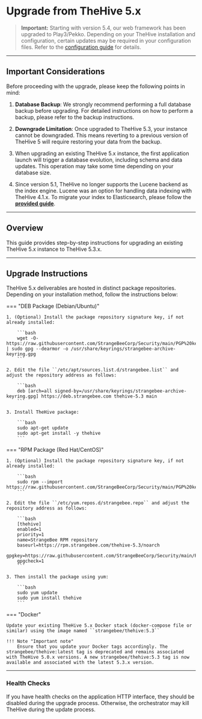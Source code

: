 # Upgrade from TheHive 5.x

> **Important:** Starting with version 5.4, our web framework has been upgraded to Play3/Pekko. Depending on your TheHive installation and configuration, certain updates may be required in your configuration files. Refer to the [configuration guide](../configuration/pekko.md) for details.

---

## Important Considerations

Before proceeding with the upgrade, please keep the following points in mind:

1. **Database Backup**: We strongly recommend performing a full database backup before upgrading. For detailed instructions on how to perform a backup, please refer to the backup instructions.

2. **Downgrade Limitation**: Once upgraded to TheHive 5.3, your instance cannot be downgraded. This means reverting to a previous version of TheHive 5 will require restoring your data from the backup.

3. When upgrading an existing TheHive 5.x instance, the first application launch will trigger a database evolution, including schema and data updates. This operation may take some time depending on your database size.

4. Since version 5.1, TheHive no longer supports the Lucene backend as the index engine. Lucene was an option for handling data indexing with TheHive 4.1.x. To migrate your index to Elasticsearch, please follow the [**provided guide**](../operations/change-index.md).

---

## Overview

This guide provides step-by-step instructions for upgrading an existing TheHive 5.x instance to TheHive 5.3.x.

---

## Upgrade Instructions

TheHive 5.x deliverables are hosted in distinct package repositories. Depending on your installation method, follow the instructions below:


=== "DEB Package (Debian/Ubuntu)"

    1. (Optional) Install the package repository signature key, if not already installed:

        ```bash
        wget -O- https://raw.githubusercontent.com/StrangeBeeCorp/Security/main/PGP%20keys/packages.key | sudo gpg --dearmor -o /usr/share/keyrings/strangebee-archive-keyring.gpg
        ```

    2. Edit the file ``/etc/apt/sources.list.d/strangebee.list`` and adjust the repository address as follows:

        ```bash
        deb [arch=all signed-by=/usr/share/keyrings/strangebee-archive-keyring.gpg] https://deb.strangebee.com thehive-5.3 main
        ``` 

    3. Install TheHive package:

        ```bash
        sudo apt-get update
        sudo apt-get install -y thehive 
        ``` 

=== "RPM Package (Red Hat/CentOS)"

    1. (Optional) Install the package repository signature key, if not already installed:

        ```bash
        sudo rpm --import https://raw.githubusercontent.com/StrangeBeeCorp/Security/main/PGP%20keys/packages.key
        ```

    2. Edit the file ``/etc/yum.repos.d/strangebee.repo`` and adjust the repository address as follows:

        ```bash
        [thehive]
        enabled=1
        priority=1
        name=StrangeBee RPM repository
        baseurl=https://rpm.strangebee.com/thehive-5.3/noarch
        gpgkey=https://raw.githubusercontent.com/StrangeBeeCorp/Security/main/PGP%20keys/packages.key
        gpgcheck=1
        ``` 

    3. Then install the package using yum:

        ```bash
        sudo yum update
        sudo yum install thehive 
        ``` 

=== "Docker"

    Update your existing TheHive 5.x Docker stack (docker-compose file or similar) using the image named ``strangebee/thehive:5.3``

    !!! Note "Important note"
        Ensure that you update your Docker tags accordingly. The strangebee/thehive:latest tag is deprecated and remains associated with TheHive 5.0.x versions. A new strangebee/thehive:5.3 tag is now available and associated with the latest 5.3.x version.

---

### Health Checks

If you have health checks on the application HTTP interface, they should be disabled during the upgrade process. Otherwise, the orchestrator may kill TheHive during the update process.

&nbsp;